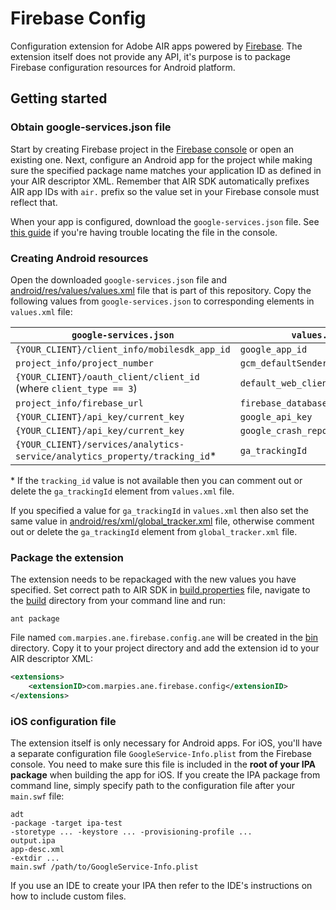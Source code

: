 # Firebase Config

Configuration extension for Adobe AIR apps powered by [Firebase](https://github.com/marpies/firebase-core-ane). The extension itself does not provide any API, it's purpose is to package Firebase configuration resources for Android platform.

## Getting started

### Obtain google-services.json file

Start by creating Firebase project in the [Firebase console](https://console.firebase.google.com/) or open an existing one. Next, configure an Android app for the project while making sure the specified package name matches your application ID as defined in your AIR descriptor XML. Remember that AIR SDK automatically prefixes AIR app IDs with `air.` prefix so the value set in your Firebase console must reflect that.

When your app is configured, download the `google-services.json` file. See [this guide](https://support.google.com/firebase/answer/7015592#android) if you're having trouble locating the file in the console.

### Creating Android resources

Open the downloaded `google-services.json` file and [android/res/values/values.xml](android/res/values/values.xml) file that is part of this repository.
Copy the following values from `google-services.json` to corresponding elements in `values.xml` file:

| `google-services.json` | `values.xml` |
| --- | --- |
| `{YOUR_CLIENT}/client_info/mobilesdk_app_id` | `google_app_id` |
| `project_info/project_number` | `gcm_defaultSenderId` |
| `{YOUR_CLIENT}/oauth_client/client_id` (where `client_type == 3`) | `default_web_client_id` |
| `project_info/firebase_url` | `firebase_database_url` |
| `{YOUR_CLIENT}/api_key/current_key` | `google_api_key` |
| `{YOUR_CLIENT}/api_key/current_key` | `google_crash_reporting_api_key` |
| `{YOUR_CLIENT}/services/analytics-service/analytics_property/tracking_id`* | `ga_trackingId` |

\* If the `tracking_id` value is not available then you can comment out or delete the `ga_trackingId` element from `values.xml` file.

If you specified a value for `ga_trackingId` in `values.xml` then also set the same value in [android/res/xml/global_tracker.xml](android/res/xml/global_tracker.xml) file, otherwise comment out or delete the `ga_trackingId` element from `global_tracker.xml` file.

### Package the extension

The extension needs to be repackaged with the new values you have specified. Set correct path to AIR SDK in [build.properties](build/build.properties) file, navigate to the [build](build/) directory from your command line and run:

```
ant package
```

File named `com.marpies.ane.firebase.config.ane` will be created in the [bin](bin/) directory. Copy it to your project directory and add the extension id to your AIR descriptor XML:

```xml
<extensions>
    <extensionID>com.marpies.ane.firebase.config</extensionID>
</extensions>
```

### iOS configuration file

The extension itself is only necessary for Android apps. For iOS, you'll have a separate configuration file `GoogleService-Info.plist` from the Firebase console. You need to make sure this file is included in the **root of your IPA package** when building the app for iOS. If you create the IPA package from command line, simply specify path to the configuration file after your `main.swf` file:

```
adt
-package -target ipa-test
-storetype ... -keystore ... -provisioning-profile ...
output.ipa
app-desc.xml
-extdir ...
main.swf /path/to/GoogleService-Info.plist
```

If you use an IDE to create your IPA then refer to the IDE's instructions on how to include custom files.

